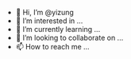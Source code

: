 - 👋 Hi, I’m @yizung
- 👀 I’m interested in ...
- 🌱 I’m currently learning ...
- 💞️ I’m looking to collaborate on ...
- 📫 How to reach me ...

<!---
yizung/yizung is a ✨ special ✨ repository because its `README.md` (this file) appears on your GitHub profile.
You can click the Preview link to take a look at your changes.
--->
